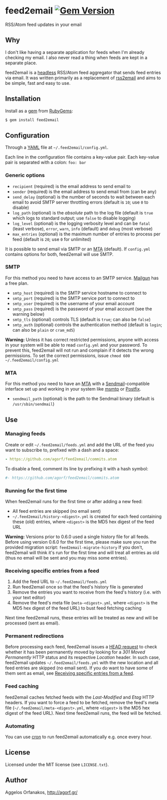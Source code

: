 # feed2email [![Gem Version](https://badge.fury.io/rb/feed2email.svg)](http://badge.fury.io/rb/feed2email)

RSS/Atom feed updates in your email

## Why

I don't like having a separate application for feeds when I'm already checking
my email. I also never read a thing when feeds are kept in a separate place.

feed2email is a [headless][] RSS/Atom feed aggregator that sends feed entries
via email. It was written primarily as a replacement of [rss2email][] and aims
to be simple, fast and easy to use.

[headless]: http://en.wikipedia.org/wiki/Headless_software
[rss2email]: http://www.allthingsrss.com/rss2email/

## Installation

Install as a [gem][] from [RubyGems][]:

~~~ sh
$ gem install feed2email
~~~

[gem]: http://rubygems.org/gems/feed2email
[RubyGems]: http://rubygems.org/

## Configuration

Through a [YAML][] file at `~/.feed2email/config.yml`.

[YAML]: http://en.wikipedia.org/wiki/YAML

Each line in the configuration file contains a key-value pair. Each key-value
pair is separated with a colon: `foo: bar`

### Generic options

* `recipient` (required) is the email address to send email to
* `sender` (required) is the email address to send email from (can be any)
* `send_delay` (optional) is the number of seconds to wait between each email to
  avoid SMTP server throttling errors (default is `10`; use `0` to disable)
* `log_path` (optional) is the _absolute_ path to the log file (default is
  `true` which logs to standard output; use `false` to disable logging)
* `log_level` (optional) is the logging verbosity level and can be `fatal`
  (least verbose), `error`, `warn`, `info` (default) and `debug` (most verbose)
* `max_entries` (optional) is the maximum number of entries to process per feed
  (default is `20`; use `0` for unlimited)

It is possible to send email via SMTP or an [MTA][] (default). If `config.yml`
contains options for both, feed2email will use SMTP.

[MTA]: http://en.wikipedia.org/wiki/Message_transfer_agent

### SMTP

For this method you need to have access to an SMTP service. [Mailgun][] has a
free plan.

* `smtp_host` (required) is the SMTP service hostname to connect to
* `smtp_port` (required) is the SMTP service port to connect to
* `smtp_user` (required) is the username of your email account
* `smtp_pass` (required) is the password of your email account (see the warning
   below)
* `smtp_tls` (optional) controls TLS (default is `true`; can also be `false`)
* `smtp_auth` (optional) controls the authentication method (default is `login`;
   can also be `plain` or `cram_md5`)

**Warning:** Unless it has correct restricted permissions, anyone with access in
your system will be able to read `config.yml` and your password. To prevent
this, feed2email will not run and complain if it detects the wrong permissions.
To set the correct permissions, issue `chmod 600 ~/.feed2email/config.yml`

[Mailgun]: http://www.mailgun.com/

### MTA

For this method you need to have an [MTA][] with a [Sendmail][]-compatible
interface set up and working in your system like [msmtp][] or [Postfix][].

* `sendmail_path` (optional) is the path to the Sendmail binary (default is
  `/usr/sbin/sendmail`)

[Sendmail]: http://en.wikipedia.org/wiki/Sendmail
[msmtp]: http://msmtp.sourceforge.net/
[Postfix]: http://en.wikipedia.org/wiki/Postfix_(software)

## Use

### Managing feeds

Create or edit `~/.feed2email/feeds.yml` and add the URL of the feed you want to
subscribe to, prefixed with a dash and a space:

~~~ yaml
- https://github.com/agorf/feed2email/commits.atom
~~~

To disable a feed, comment its line by prefixing it with a hash symbol:

~~~ yaml
#- https://github.com/agorf/feed2email/commits.atom
~~~

### Running for the first time

When feed2email runs for the first time or after adding a new feed:

* All feed entries are skipped (no email sent)
* `~/.feed2email/history-<digest>.yml` is created for each feed containing these
  (old) entries, where `<digest>` is the MD5 hex digest of the feed URL

**Warning:** Versions prior to 0.6.0 used a single history file for all feeds.
Before using version 0.6.0 for the first time, please make sure you run the
provided migration script: `feed2email-migrate-history` If you don't, feed2email
will think it's run for the first time and will treat all entries as old (thus
no email will be sent and you may miss some entries).

### Receiving specific entries from a feed

1. Add the feed URL to `~/.feed2email/feeds.yml`
1. Run feed2email once so that the feed's history file is generated
1. Remove the entries you want to receive from the feed's history (i.e. with
   your text editor)
1. Remove the feed's meta file (`meta-<digest>.yml`, where `<digest>` is the MD5
   hex digest of the feed URL) to bust feed fetching caching

Next time feed2email runs, these entries will be treated as new and will be
processed (sent as email).

### Permanent redirections

Before processing each feed, feed2email issues a [HEAD request][] to check
whether it has been permanently moved by looking for a _301 Moved Permanently_
HTTP status and its respective _Location_ header. In such case, feed2email
updates `~/.feed2email/feeds.yml` with the new location and all feed entries are
skipped (no email sent). If you do want to have some of them sent as email, see
[Receiving specific entries from a feed](#receiving-specific-entries-from-a-feed).

[HEAD request]: http://en.wikipedia.org/wiki/Hypertext_Transfer_Protocol#Request_methods

### Feed caching

feed2email caches fetched feeds with the _Last-Modified_ and _Etag_ HTTP
headers. If you want to force a feed to be fetched, remove the feed's meta file
(`~/.feed2email/meta-<digest>.yml`, where `<digest>` is the MD5 hex digest of
the feed URL). Next time feed2email runs, the feed will be fetched.

### Automating

You can use [cron][] to run feed2email automatically e.g. once every hour.

[cron]: http://en.wikipedia.org/wiki/Cron

## License

Licensed under the MIT license (see `LICENSE.txt`).

## Author

Aggelos Orfanakos, <http://agorf.gr/>
